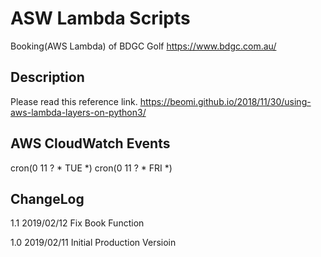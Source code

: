 # ASW Lambda Scripts
Booking(AWS Lambda) of BDGC Golf
https://www.bdgc.com.au/

## Description
Please read this reference link.
https://beomi.github.io/2018/11/30/using-aws-lambda-layers-on-python3/

## AWS CloudWatch Events
cron(0 11 ? * TUE *)
cron(0 11 ? * FRI *)

## ChangeLog

1.1 2019/02/12
	Fix Book Function

1.0 2019/02/11
	Initial Production Versioin